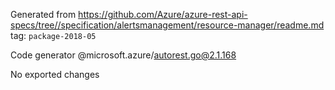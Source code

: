 Generated from https://github.com/Azure/azure-rest-api-specs/tree//specification/alertsmanagement/resource-manager/readme.md tag: `package-2018-05`

Code generator @microsoft.azure/autorest.go@2.1.168

No exported changes
